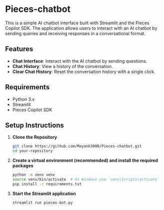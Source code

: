# Pieces-chatbot
This is a simple AI chatbot interface built with Streamlit and the Pieces Copilot SDK. The application allows users to interact with an AI chatbot by sending queries and receiving responses in a conversational format.

## Features

- **Chat Interface**: Interact with the AI chatbot by sending questions.
- **Chat History**: View a history of the conversation.
- **Clear Chat History**: Reset the conversation history with a single click.

## Requirements

- Python 3.x
- Streamlit
- Pieces Copilot SDK

## Setup Instructions

1. **Clone the Repository**

   ```bash
   git clone https://github.com/Mayank3000/Pieces-chatbot.git
   cd your-repository
2. **Create a virtual environment (recommended) and install the required packages**
   ```bash
   python -m venv venv
   source venv/bin/activate  # On Windows use `venv\Scripts\activate`
   pip install -r requirements.txt
3. **Start the Streamlit application**
   ```bash
   streamlit run pieces-bot.py
